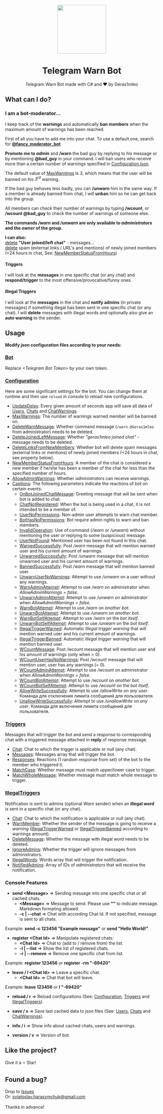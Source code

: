 <p align="center">
  <img width="160" src="https://user-images.githubusercontent.com/67554762/171271199-bde4b277-b109-4aa4-ae6c-00546d844847.png">
</p>
<h1 align="center">Telegram Warn Bot</h1>
<p align="center">
  Telegram Warn Bot made with C# and &hearts; by Geras1mleo
</p>

## What can I do?
### I am a bot-moderator...
I keep track of the **warnings** and automatically **ban members** when the maximum amount of warnings has been reached.

First of all you have to add me into your chat. To use a default one, search for **[@fancy_moderator_bot](https://t.me/fancy_moderator_bot)**

**Promote me to _admin_** and **/warn** the bad guy by replying to his message or by mentioning **@bad_guy** in your command.
I will ban users who receive more than a certain number of warnings specified in [Configuration.json](TelegramWarnBot/Configuration/Configuration.json#L3).

The default value of [MaxWarnings](TelegramWarnBot/Configuration/Configuration.json#L3) is *3*, which means that the user will be banned on his *3<sup>rd</sup>* warning.

If the bad guy behaves less badly, you can **/unwarn** him in the same way. If a member is already banned from chat, I will **unban** him so he can get back into the group.

All members can check their number of warnings by typing **/wcount**, or **/wcount @bad_guy** to check the number of warnings of someone else.

**The commands _/warn_ and _/unwarn_ are only available to _administrators_ and the _owner_ of the group.**

**I can also:**<br>
[delete](TelegramWarnBot/Configuration/Configuration.json#L5) **"User joined/left chat"** - messages...<br>
[delete](TelegramWarnBot/Configuration/Configuration.json#L6) spam (external links / URL's and mentions) of newly joined members (<24 hours in chat, See: [NewMemberStatusFromHours](TelegramWarnBot/Configuration/Configuration.json#L7))

#### Triggers
I will look at the **messages** in one specific chat (or any chat) and **respond/trigger** to the most offensive/provocative/funny ones.

#### Illegal Triggers
I will look at the **messages** in the chat and **notify admins** (in private messages) if something illegal has been sent in one specific chat (or any chat). I will **delete** messages with illegal words and optionally also give an **auto warning** to the sender. 

## Usage

**Modify json configuration files according to your needs:**

### [Bot](TelegramWarnBot/Bot.json)

Replace *\<Telegram Bot Token\>* by your own token.

### [Configuration](TelegramWarnBot/Configuration/Configuration.json)

Here are some significant settings for the bot.
You can change them at runtime and then use `reload` in console to reload new configurations.

- [UpdateDelay](TelegramWarnBot/Configuration/Configuration.json#L2): Every given amount of seconds app will save all data of [Users](TelegramWarnBot/Data/Users.json), [Chats](TelegramWarnBot/Data/Chats.json) and [ChatWarnings](TelegramWarnBot/Data/ChatWarnings.json).
- [MaxWarnings](TelegramWarnBot/Configuration/Configuration.json#L3): The number of warnings warned member will be banned on.
- [DeleteWarnMessage](TelegramWarnBot/Configuration/Configuration.json#L4): Whether command message (`/warn @Geras1mleo` from administrator) needs to be deleted.
- [DeleteJoinedLeftMessage](TelegramWarnBot/Configuration/Configuration.json#L5): Whether *"geras1mleo joined chat"* - message needs to be deleted.
- [DeleteLinksFromNewMembers](TelegramWarnBot/Configuration/Configuration.json#L6): Whether bot will delete spam messages (external links or mentions) of newly joined members (<24 hours in chat, see property below).
- [NewMemberStatusFromHours](TelegramWarnBot/Configuration/Configuration.json#L7): A member of the chat is considered a new member if he/she has been a member of the chat for less than the specified number of hours.
- [AllowAdminWarnings](TelegramWarnBot/Configuration/Configuration.json#L8): Whether *administrators* can receive *warnings*. 
- [Captions](TelegramWarnBot/Configuration/Configuration.json#L9): The following parameters indicate the reactions of bot on certain events:
  - [OnBotJoinedChatMessage](TelegramWarnBot/Configuration/Configuration.json#L10): Greeting message that will be sent when bot is added to chat.
  - [ChatNotRegistered](TelegramWarnBot/Configuration/Configuration.json#L11): When the bot is being used in a chat, it is not intended to be a member of.
  - [UserNoPermissions](TelegramWarnBot/Configuration/Configuration.json#L12): Non-admin user attempts to warn chat member.
  - [BotHasNoPermissions](TelegramWarnBot/Configuration/Configuration.json#L13): Bot require admin rights to warn and ban members.
  - [InvalidOperation](TelegramWarnBot/Configuration/Configuration.json#L14): Use of command (*/warn* or */unwarn*) without mentioning the user or replying to some (suspicious) message.
  - [UserNotFound](TelegramWarnBot/Configuration/Configuration.json#L15): Mentioned user has been not found in this chat.
  - [WarnedSuccessfully](TelegramWarnBot/Configuration/Configuration.json#L16): Post */warn* message that will mention warned user and his current amount of warnings.
  - [UnwarnedSuccessfully](TelegramWarnBot/Configuration/Configuration.json#L17): Post */unwarn* message that will mention unwarned user and his current amount of warnings.
  - [BannedSuccessfully](TelegramWarnBot/Configuration/Configuration.json#L18): Post */warn* message that will mention banned user.
  - [UnwarnUserNoWarnings](TelegramWarnBot/Configuration/Configuration.json#L19): Attempt to use */unwarn* on a user without any warnings.
  - [WarnAdminAttempt](TelegramWarnBot/Configuration/Configuration.json#L20): Attempt to use */warn* on administrator when *AllowAdminWarnings = false*.
  - [UnwarnAdminAttempt](TelegramWarnBot/Configuration/Configuration.json#L21): Attempt to use */unwarn* on administrator when *AllowAdminWarnings = false*.
  - [WarnBotAttempt](TelegramWarnBot/Configuration/Configuration.json#L22): Attempt to use */warn* on *another bot*.
  - [UnwarnBotAttempt](TelegramWarnBot/Configuration/Configuration.json#L23): Attempt to use */unwarn* on *another bot*.
  - [WarnBotSelfAttempt](TelegramWarnBot/Configuration/Configuration.json#L24): Attempt to use */warn* on the *bot itself*.
  - [UnwarnBotSelfAttempt](TelegramWarnBot/Configuration/Configuration.json#L25): Attempt to use */unwarn* on the *bot itself*.
  - [IllegalTriggerWarned](TelegramWarnBot/Configuration/Configuration.json#L26): Automatic *Illegal trigger warning* that will mention warned user and his current amount of warnings.
  - [IllegalTriggerBanned](TelegramWarnBot/Configuration/Configuration.json#L27): Automatic *Illegal trigger warning* that will mention banned user.
  - [WCountMessage](TelegramWarnBot/Configuration/Configuration.json#L28): Post */wcount* message that will mention user and his amount of warnings (only when > 0).
  - [WCountUserHasNoWarnings](TelegramWarnBot/Configuration/Configuration.json#L29): Post */wcount* message that will mention user, user has any warnings (= 0).
  - [WCountAdminAttempt](TelegramWarnBot/Configuration/Configuration.json#L30): Attempt to use */wcount* on administrator when *AllowAdminWarnings = false*.
  - [WCountBotAttempt](TelegramWarnBot/Configuration/Configuration.json#L31): Attempt to use */wcount* on *another bot*.
  - [WCountBotSelfAttempt](TelegramWarnBot/Configuration/Configuration.json#L32): Attempt to use */wcount* on the *bot itself*.
  - [AllowWriteSuccessfully](TelegramWarnBot/Configuration/Configuration.json#L22): Attempt to use */allowWrite* on *any user*. Команда для отключения лимита сообщений для пользователя.
  - [UnallowWriteSuccessfully](TelegramWarnBot/Configuration/Configuration.json#L23): Attempt to use */unallowWrite* on *any user*. Команда для включения лимита сообщений для пользователя.
  
### [Triggers](TelegramWarnBot/Configuration/Triggers.json)

Messages that will trigger the bot and send a response to corresponding chat with a triggered message attached in **reply** of response message.

- [Chat](TelegramWarnBot/Configuration/Triggers.json#L3): Chat to which the trigger is applicable or *null* (any chat).
- [Messages](TelegramWarnBot/Configuration/Triggers.json#L4): Messages array that will trigger the bot.
- [Responses](TelegramWarnBot/Configuration/Triggers.json#L5): Reactions (1 random response from set) of the bot to the member who triggered it.
- [MatchCase](TelegramWarnBot/Configuration/Triggers.json#L6): Whether message must match upper/lower case to trigger.
- [MatchWholeMessage](TelegramWarnBot/Configuration/Triggers.json#L7): Whether message must match whole message to trigger.

### [IllegalTriggers](TelegramWarnBot/Configuration/IllegalTriggers.json#L48)

Notification is sent to admins (optional *Warn* sender) when an **illegal word** is sent in a specific chat (or any chat).

- [Chat](TelegramWarnBot/Configuration/IllegalTriggers.json#L3): Chat to which the notification is applicable or *null* (any chat).
- [WarnMember](TelegramWarnBot/Configuration/IllegalTriggers.json#L4): Whether the sender of the message is going to receive a *warning* ([IllegalTriggerWarned](TelegramWarnBot/Configuration/Configuration.json#L22) or [IllegalTriggerBanned](TelegramWarnBot/Configuration/Configuration.json#L23) according to warnings amount).
- [DeleteMessage](TelegramWarnBot/Configuration/IllegalTriggers.json#L5): Whether the message with illegal word needs to be deleted.
- [IgnoreAdmins](TelegramWarnBot/Configuration/IllegalTriggers.json#L6): Whether the trigger will ignore messages from administrators.
- [IllegalWords](TelegramWarnBot/Configuration/IllegalTriggers.json#L7): Words array that will trigger the notification.
- [NotifiedAdmins](TelegramWarnBot/Configuration/IllegalTriggers.json#L8): Array of IDs of *administrators* that will receive the notification.

### Console Features

- **send \<Message\>** => Sending message into one specific chat or all cached chats.
  - **\<Message\>** => Message to send. Please use **""** to indicate message. Markdown formating allowed.
  - **-c | --chat** => Chat with according Chat Id. If not specified, message is sent to all chats.

Example: **send -c 123456 "Example message"** or **send "Hello World!"**

- **register \<Chat Id\>** => Manipulate registered chats:
  - **\<Chat Id\>** => Chat to (add to / remove from) the list.
  - **-l | --list** => Show the list of registered chats.
  - **-r | --remove** => Remove one specific chat from list.

Example: **register 123456** or **register -rm "-69420"**

- **leave / l \<Chat Id\>** => Leave a specific chat.
  - **\<Chat Id\>** => Chat that bot will leave.

Example: **leave 123456** or **l "-69420"**

- **reload / r**  => Reload configurations (See: [Configuration](TelegramWarnBot/Configuration/Configuration.json), [Triggers](TelegramWarnBot/Configuration/Triggers.json) and [IllegalTriggers](TelegramWarnBot/Configuration/IllegalTriggers.json)).

- **save / s** => Save last cached data to json files (See: [Users](TelegramWarnBot/Data/Users.json), [Chats](TelegramWarnBot/Data/Chats.json) and [ChatWarnings](TelegramWarnBot/Data/ChatWarnings.json)).

- **info / i** => Show info about cached chats, users and warnings.

- **version / v** => Version of bot.

## Like the project?

Give it a :star: Star!

## Found a bug?

Drop to <a href="https://github.com/Geras1mleo/TelegramWarnBot/issues">Issues</a><br/>
Or: sviatoslav.harasymchuk@gmail.com<br/>
<br/>
Thanks in advance!
